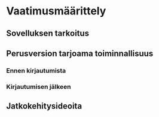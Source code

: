 # Vaatimusmäärittely

## Sovelluksen tarkoitus


## Perusversion tarjoama toiminnallisuus


### Ennen kirjautumista


### Kirjautumisen jälkeen


## Jatkokehitysideoita
